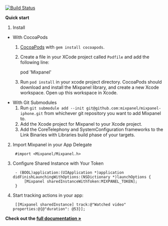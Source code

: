 [![Build Status](https://travis-ci.org/mixpanel/mixpanel-iphone.svg?branch=yolo-travis-ci)](https://travis-ci.org/mixpanel/mixpanel-iphone)

**Quick start**

1. Install
  - With CocoaPods
    1. [CocoaPods](http://cocoapods.org/) with `gem install cocoapods`.
    2. Create a file in your XCode project called `Podfile` and add the following line:

        pod 'Mixpanel'

    3. Run `pod install` in your xcode project directory. CocoaPods should download and
install the Mixpanel library, and create a new Xcode workspace. Open up this workspace in Xcode.
  - With Git Submodules
    1. Run `git submodule add --init git@github.com:mixpanel/mixpanel-iphone.git` from whichever git repository you want to add Mixpanel to.
    2. Add the Xcode project for Mixpanel to your Xcode project.
    3. Add the CoreTelephony and SystemConfiguration frameworks to the Link Binaries with Libraries build phase of your targets.
2. Import Mixpanel in your App Delegate

        #import <Mixpanel/Mixpanel.h>

3. Configure Shared Instance with Your Token

        - (BOOL)application:(UIApplication *)application didFinishLaunchingWithOptions:(NSDictionary *)launchOptions {
            [Mixpanel sharedInstanceWithToken:MIXPANEL_TOKEN];
        }

4. Start tracking actions in your app:

        [[Mixpanel sharedInstance] track:@"Watched video" properties:@{@"duration": @53}];

**Check out the [full documentation »](https://mixpanel.com/help/reference/ios)**
